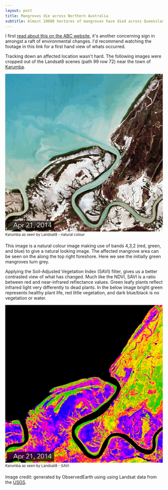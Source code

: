 ```yaml
---
layout: post
title: Mangroves die across Northern Australia
subtitle: Almost 10000 hectares of mangroves have died across Queensland and the Northern Territory
---
```


I first [read about this on the ABC website](http://www.abc.net.au/news/2016-07-10/unprecedented-10000-hectares-of-mangroves-die/7552968), it's another concerning sign in amongst a raft of environmental changes. I'd recommend watching the footage in this link for a first hand view of whats occurred.

Tracking down an affected location wasn't hard. The following images were cropped out of the Landsat8 scenes (path 99 row 72) near the town of [Karumba](https://en.wikipedia.org/wiki/Karumba,_Queensland).

![Karumba false colour](../img/2016-08-03-mangroves_1.GIF)<br/>
<sup>Karumba as seen by Landsat8 - natural colour</sup>

This image is a natural colour image making use of bands 4,3,2 (red, green, and blue) to give a natural looking image. The affected mangrove area can be seen on the along the top right foreshore. Here we see the initially green mangroves turn grey.

Applying the Soil-Adjusted Vegetation Index (SAVI) filter, gives us a better contrasted view of what has changed. Much like the NDVI, SAVI is a ratio between red and near-infrared reflectance values. Green leafy plants reflect infrared light very differently to dead plants. In the below image bright green represents healthy plant life, red little vegetation, and dark blue/black is no vegetation or water.

![Karumba false colour](../img/2016-08-03-mangroves_2.GIF)<br/>
<sup>Karumba as seen by Landsat8 - SAVI</sup>

Image credit: generated by ObservedEarth using using Landsat data from the [USGS](http://glovis.usgs.gov/).
